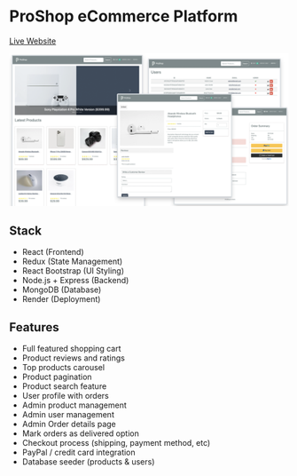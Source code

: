 # ProShop eCommerce Platform

[Live Website](https://proshop-pjhk.onrender.com/)

<img src="./frontend/public/images/screens.png">

## Stack
- React (Frontend)
- Redux (State Management)
- React Bootstrap (UI Styling)
- Node.js + Express (Backend)
- MongoDB (Database)
- Render (Deployment)

## Features

- Full featured shopping cart
- Product reviews and ratings
- Top products carousel
- Product pagination
- Product search feature
- User profile with orders
- Admin product management
- Admin user management
- Admin Order details page
- Mark orders as delivered option
- Checkout process (shipping, payment method, etc)
- PayPal / credit card integration
- Database seeder (products & users)
